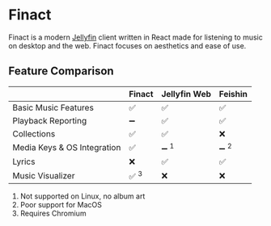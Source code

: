 # Finact

Finact is a modern [Jellyfin](https://jellyfin.org/) client written in React made for listening to music on desktop and the web. Finact focuses on aesthetics and ease of use.

## Feature Comparison

|                             | Finact          | Jellyfin Web    | Feishin         |
| --------------------------- | --------------- | --------------- | --------------- |
| Basic Music Features        | ✅              | ✅              | ✅              |
| Playback Reporting          | ➖              | ✅              | ✅              |
| Collections                 | ✅              | ✅              | ❌              |
| Media Keys & OS Integration | ✅              | ➖ <sup>1</sup> | ➖ <sup>2</sup> |
| Lyrics                      | ❌              | ✅              | ✅              |
| Music Visualizer            | ✅ <sup>3</sup> | ❌              | ❌              |

1. Not supported on Linux, no album art
2. Poor support for MacOS
3. Requires Chromium
